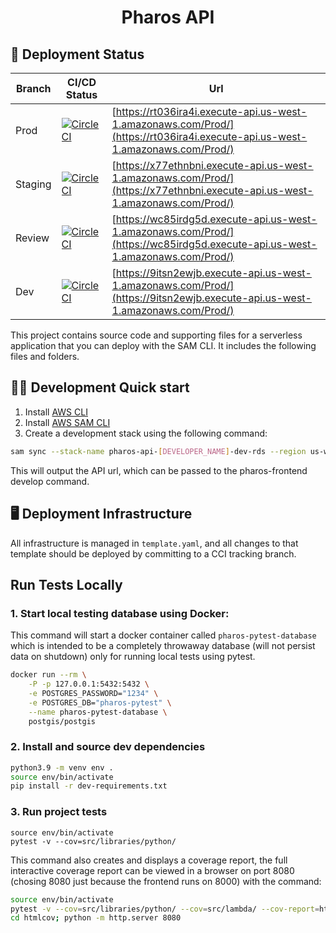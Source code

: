 <h1 align="center">
  Pharos API
</h1>

## 🚀 Deployment Status

| Branch  | CI/CD Status                                                                                                                                                                                                                                                             | Url                                                                                                                          |
| ------- | ------------------------------------------------------------------------------------------------------------------------------------------------------------------------------------------------------------------------------------------------------------------------ | ---------------------------------------------------------------------------------------------------------------------------- |
| Prod    | [![CircleCI](https://dl.circleci.com/status-badge/img/gh/talus-analytics-bus/pharos-api/tree/prod.svg?style=svg&circle-token=7494d111c827ff38804cb27ec3e149092ea67b69)](https://dl.circleci.com/status-badge/redirect/gh/talus-analytics-bus/pharos-api/tree/prod)       | [https://rt036ira4i.execute-api.us-west-1.amazonaws.com/Prod/](https://rt036ira4i.execute-api.us-west-1.amazonaws.com/Prod/) |
| Staging | [![CircleCI](https://dl.circleci.com/status-badge/img/gh/talus-analytics-bus/pharos-api/tree/staging.svg?style=svg&circle-token=7494d111c827ff38804cb27ec3e149092ea67b69)](https://dl.circleci.com/status-badge/redirect/gh/talus-analytics-bus/pharos-api/tree/staging) | [https://x77ethnbni.execute-api.us-west-1.amazonaws.com/Prod/](https://x77ethnbni.execute-api.us-west-1.amazonaws.com/Prod/) |
| Review  | [![CircleCI](https://dl.circleci.com/status-badge/img/gh/talus-analytics-bus/pharos-api/tree/review.svg?style=svg&circle-token=7494d111c827ff38804cb27ec3e149092ea67b69)](https://dl.circleci.com/status-badge/redirect/gh/talus-analytics-bus/pharos-api/tree/review)   | [https://wc85irdg5d.execute-api.us-west-1.amazonaws.com/Prod/](https://wc85irdg5d.execute-api.us-west-1.amazonaws.com/Prod/) |
| Dev     | [![CircleCI](https://dl.circleci.com/status-badge/img/gh/talus-analytics-bus/pharos-api/tree/dev.svg?style=svg&circle-token=7494d111c827ff38804cb27ec3e149092ea67b69)](https://dl.circleci.com/status-badge/redirect/gh/talus-analytics-bus/pharos-api/tree/dev)         | [https://9itsn2ewjb.execute-api.us-west-1.amazonaws.com/Prod/](https://9itsn2ewjb.execute-api.us-west-1.amazonaws.com/Prod/) |

This project contains source code and supporting files for a serverless application that you can deploy with the SAM CLI. It includes the following files and folders.

## 👩‍💻 Development Quick start

1. Install [AWS CLI](https://docs.aws.amazon.com/cli/latest/userguide/getting-started-install.html)
2. Install [AWS SAM CLI](https://docs.aws.amazon.com/serverless-application-model/latest/developerguide/install-sam-cli.html)
3. Create a development stack using the following command:

```sh
sam sync --stack-name pharos-api-[DEVELOPER_NAME]-dev-rds --region us-west-1 --template-file ./template.yaml
```

This will output the API url, which can be passed to the pharos-frontend develop command.

## 🖥 Deployment Infrastructure

All infrastructure is managed in `template.yaml`, and all changes to that template
should be deployed by committing to a CCI tracking branch.

## Run Tests Locally

### 1. Start local testing database using Docker:

This command will start a docker container called `pharos-pytest-database` which
is intended to be a completely throwaway database (will not persist data on shutdown)
only for running local tests using pytest.

```sh
docker run --rm \
    -P -p 127.0.0.1:5432:5432 \
    -e POSTGRES_PASSWORD="1234" \
    -e POSTGRES_DB="pharos-pytest" \
    --name pharos-pytest-database \
    postgis/postgis
```

### 2. Install and source dev dependencies

```sh
python3.9 -m venv env .
source env/bin/activate
pip install -r dev-requirements.txt
```

### 3. Run project tests

```
source env/bin/activate
pytest -v --cov=src/libraries/python/
```

This command also creates and displays a coverage report, the full
interactive coverage report can be viewed in a browser on port 8080
(chosing 8080 just because the frontend runs on 8000) with the command:

```sh
source env/bin/activate
pytest -v --cov=src/libraries/python/ --cov=src/lambda/ --cov-report=html
cd htmlcov; python -m http.server 8080
```
